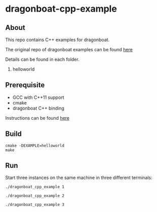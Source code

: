 # dragonboat-cpp-example

## About

This repo contains C++ examples for dragonboat.

The original repo of dragonboat examples can be found [here](https://github.com/lni/dragonboat-example)

Details can be found in each folder.

1. helloworld

## Prerequisite

- GCC with C++11 support
- cmake
- dragonboat C++ binding

Instructions can be found [here](https://github.com/lni/dragonboat)

## Build

```shell
cmake -DEXAMPLE=helloworld
make
```

## Run

Start three instances on the same machine in three different terminals:

```shell
./dragonboat_cpp_example 1
```

```shell
./dragonboat_cpp_example 2
```

```shell
./dragonboat_cpp_example 3
```